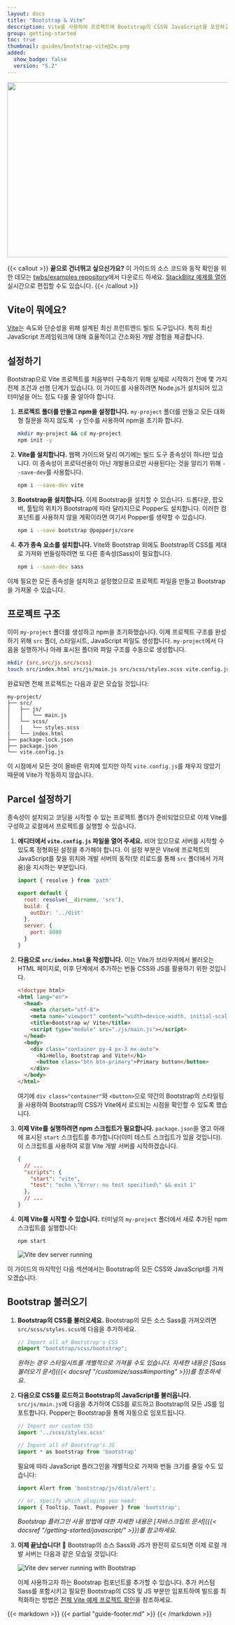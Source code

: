 ```yaml
---
layout: docs
title: "Bootstrap & Vite"
description: Vite를 사용하여 프로젝트에 Bootstrap의 CSS와 JavaScript를 포함하고 번들링하는 방법에 대한 공식 가이드입니다.
group: getting-started
toc: true
thumbnail: guides/bootstrap-vite@2x.png
added:
  show_badge: false
  version: "5.2"
---
```


<img class="d-block mx-auto mb-4 img-fluid rounded-3" srcset="/docs/{{< param docs_version >}}/assets/img/guides/bootstrap-vite.png, /docs/{{< param docs_version >}}/assets/img/guides/bootstrap-vite@2x.png 2x" src="/docs/{{< param docs_version >}}/assets/img/guides/bootstrap-vite.png" width="800" height="400" alt="">

{{< callout >}}
**끝으로 건너뛰고 싶으신가요?** 이 가이드의 소스 코드와 동작 확인을 위한 데모는 [twbs/examples repository](https://github.com/twbs/examples/tree/main/vite)에서 다운로드 하세요. [StackBlitz 예제를 열어](https://stackblitz.com/github/twbs/examples/tree/main/vite?file=index.html) 실시간으로 편집할 수도 있습니다.
{{< /callout >}}

## Vite이 뭐에요?

[Vite](https://vite.dev/)는 속도와 단순성을 위해 설계된 최신 프런트엔드 빌드 도구입니다. 특히 최신 JavaScript 프레임워크에 대해 효율적이고 간소화된 개발 경험을 제공합니다.

## 설정하기

Bootstrap으로 Vite 프로젝트를 처음부터 구축하기 위해 실제로 시작하기 전에 몇 가지 전제 조건과 선행 단계가 있습니다. 이 가이드를 사용하려면 Node.js가 설치되어 있고 터미널을 어느 정도 다룰 줄 알아야 합니다.

1. **프로젝트 폴더를 만들고 npm을 설정합니다.** `my-project` 폴더를 만들고 모든 대화형 질문을 하지 않도록 `-y` 인수를 사용하여 npm을 초기화 합니다.

   ```sh
   mkdir my-project && cd my-project
   npm init -y
   ```

2. **Vite를 설치합니다.** 웹팩 가이드와 달리 여기에는 빌드 도구 종속성이 하나만 있습니다. 이 종속성이 프로덕션용이 아닌 개발용으로만 사용된다는 것을 알리기 위해 `--save-dev`를 사용합니다.

   ```sh
   npm i --save-dev vite
   ```

3. **Bootstrap을 설치합니다.** 이제 Bootstrap을 설치할 수 있습니다. 드롭다운, 팝오버, 툴팁의 위치가 Bootstrap에 따라 달라지므로 Popper도 설치합니다. 이러한 컴포넌트를 사용하지 않을 계획이라면 여기서 Popper를 생략할 수 있습니다.

   ```sh
   npm i --save bootstrap @popperjs/core
   ```
4. **추가 종속 요소를 설치합니다.** Vite와 Bootstrap 외에도 Bootstrap의 CSS를 제대로 가져와 번들링하려면 또 다른 종속성(Sass)이 필요합니다.

   ```sh
   npm i --save-dev sass
   ```

이제 필요한 모든 종속성을 설치하고 설정했으므로 프로젝트 파일을 만들고 Bootstrap을 가져올 수 있습니다.

## 프로젝트 구조

이미 `my-project` 폴더를 생성하고 npm을 초기화했습니다. 이제 프로젝트 구조를 완성하기 위해 `src` 폴더, 스타일시트, JavaScript 파일도 생성합니다. `my-project`에서 다음을 실행하거나 아래 표시된 폴더와 파일 구조를 수동으로 생성합니다.

```sh
mkdir {src,src/js,src/scss}
touch src/index.html src/js/main.js src/scss/styles.scss vite.config.js
```

완료되면 전체 프로젝트는 다음과 같은 모습일 것입니다:

```text
my-project/
├── src/
│   ├── js/
│   │   └── main.js
│   └── scss/
│   |   └── styles.scss
|   └── index.html
├── package-lock.json
├── package.json
└── vite.config.js
```

이 시점에서 모든 것이 올바른 위치에 있지만 아직 `vite.config.js`를 채우지 않았기 때문에 Vite가 작동하지 않습니다.

## Parcel 설정하기

종속성이 설치되고 코딩을 시작할 수 있는 프로젝트 폴더가 준비되었으므로 이제 Vite를 구성하고 로컬에서 프로젝트를 실행할 수 있습니다.

1. **에디터에서 `vite.config.js` 파일을 열어 주세요.** 비어 있으므로 서버를 시작할 수 있도록 정형화된 설정을 추가해야 합니다. 이 설정 부분은 Vite에 프로젝트의 JavaScript를 찾을 위치와 개발 서버의 동작(핫 리로드를 통해 `src` 폴더에서 가져옴)을 지시하는 부분입니다.

   <!-- eslint-skip -->
   ```js
   import { resolve } from 'path'

   export default {
     root: resolve(__dirname, 'src'),
     build: {
       outDir: '../dist'
     },
     server: {
       port: 8080
     }
   }
   ```

2. **다음으로 `src/index.html`을 작성합니다.** 이는 Vite가 브라우저에서 불러오는 HTML 페이지로, 이후 단계에서 추가하는 번들 CSS와 JS를 활용하기 위한 것입니다.

   ```html
   <!doctype html>
   <html lang="en">
     <head>
       <meta charset="utf-8">
       <meta name="viewport" content="width=device-width, initial-scale=1">
       <title>Bootstrap w/ Vite</title>
       <script type="module" src="./js/main.js"></script>
     </head>
     <body>
       <div class="container py-4 px-3 mx-auto">
         <h1>Hello, Bootstrap and Vite!</h1>
         <button class="btn btn-primary">Primary button</button>
       </div>
     </body>
   </html>
   ```

   여기에 `div class="container"`와 `<button>`으로 약간의 Bootstrap의 스타일링을 사용하여 Bootstrap의 CSS가 Vite에서 로드되는 시점을 확인할 수 있도록 했습니다.

3. **이제 Vite를 실행하려면 npm 스크립트가 필요합니다.** `package.json`을 열고 아래에 표시된 `start` 스크립트를 추가합니다(이미 테스트 스크립트가 있을 것입니다). 이 스크립트를 사용하여 로컬 Vite 개발 서버를 시작하겠습니다.

   ```json
   {
     // ...
     "scripts": {
       "start": "vite",
       "test": "echo \"Error: no test specified\" && exit 1"
     },
     // ...
   }
   ```

4. **이제 Vite를 시작할 수 있습니다.** 터미널의 `my-project` 폴더에서 새로 추가된 npm 스크립트를 실행합니다:

   ```sh
   npm start
   ```

   ![Vite dev server running](/assets/img/guides/vite-dev-server.png)

이 가이드의 마지막인 다음 섹션에서는 Bootstrap의 모든 CSS와 JavaScript를 가져오겠습니다.

## Bootstrap 불러오기

1. **Bootstrap의 CSS를 불러오세요.** Bootstrap의 모든 소스 Sass를 가져오려면 `src/scss/styles.scss`에 다음을 추가하세요.

   ```scss
   // Import all of Bootstrap's CSS
   @import "bootstrap/scss/bootstrap";
   ```

   *원하는 경우 스타일시트를 개별적으로 가져올 수도 있습니다. 자세한 내용은 [Sass 불러오기 문서]({{< docsref "/customize/sass#importing" >}})를 참조하세요.*

2. **다음으로 CSS를 로드하고 Bootstrap의 JavaScript를 불러옵니다.** `src/js/main.js`에 다음을 추가하여 CSS를 로드하고 Bootstrap의 모든 JS를 임포트합니다. Popper는 Bootstrap을 통해 자동으로 임포트됩니다.

   <!-- eslint-skip -->
   ```js
   // Import our custom CSS
   import '../scss/styles.scss'

   // Import all of Bootstrap's JS
   import * as bootstrap from 'bootstrap'
   ```

   필요에 따라 JavaScript 플러그인을 개별적으로 가져와 번들 크기를 줄일 수도 있습니다:

   <!-- eslint-skip -->
   ```js
   import Alert from 'bootstrap/js/dist/alert';

   // or, specify which plugins you need:
   import { Tooltip, Toast, Popover } from 'bootstrap';
   ```

   *Bootstrap 플러그인 사용 방법에 대한 자세한 내용은 [자바스크립트 문서]({{< docsref "/getting-started/javascript/" >}})를 참고하세요.*

3. **이제 끝났습니다! 🎉** Bootstrap의 소스 Sass와 JS가 완전히 로드되면 이제 로컬 개발 서버는 다음과 같은 모습일 것입니다:

   ![Vite dev server running with Bootstrap](/assets/img/guides/vite-dev-server-bootstrap.png)

   이제 사용하고자 하는 Bootstrap 컴포넌트를 추가할 수 있습니다. 추가 커스텀 Sass를 포함시키고 필요한 Bootstrap의 CSS 및 JS 부분만 임포트하여 빌드를 최적화하는 방법은 [전체 Vite 예제 프로젝트 확인](https://github.com/twbs/examples/tree/main/vite)을 참조하세요.

{{< markdown >}}
{{< partial "guide-footer.md" >}}
{{< /markdown >}}
